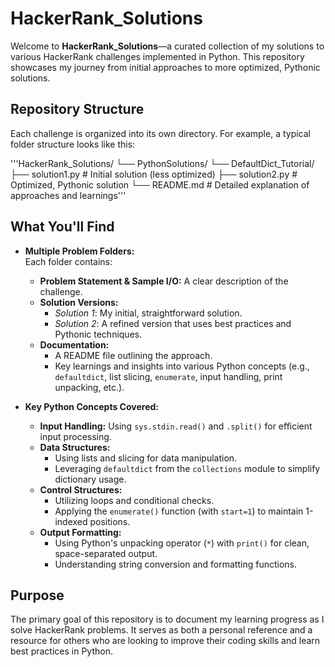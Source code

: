 # HackerRank_Solutions

Welcome to **HackerRank_Solutions**—a curated collection of my solutions to various HackerRank challenges implemented in Python. This repository showcases my journey from initial approaches to more optimized, Pythonic solutions.

## Repository Structure

Each challenge is organized into its own directory. For example, a typical folder structure looks like this:

'''HackerRank_Solutions/ └── PythonSolutions/ └── DefaultDict_Tutorial/ ├── solution1.py # Initial solution (less optimized) ├── solution2.py # Optimized, Pythonic solution └── README.md # Detailed explanation of approaches and learnings'''



## What You'll Find

- **Multiple Problem Folders:**  
  Each folder contains:
  - **Problem Statement & Sample I/O:** A clear description of the challenge.
  - **Solution Versions:**  
    - *Solution 1*: My initial, straightforward solution.
    - *Solution 2*: A refined version that uses best practices and Pythonic techniques.
  - **Documentation:**  
    - A README file outlining the approach.
    - Key learnings and insights into various Python concepts (e.g., `defaultdict`, list slicing, `enumerate`, input handling, print unpacking, etc.).

- **Key Python Concepts Covered:**
  - **Input Handling:** Using `sys.stdin.read()` and `.split()` for efficient input processing.
  - **Data Structures:**  
    - Using lists and slicing for data manipulation.
    - Leveraging `defaultdict` from the `collections` module to simplify dictionary usage.
  - **Control Structures:**  
    - Utilizing loops and conditional checks.
    - Applying the `enumerate()` function (with `start=1`) to maintain 1-indexed positions.
  - **Output Formatting:**  
    - Using Python's unpacking operator (`*`) with `print()` for clean, space-separated output.
    - Understanding string conversion and formatting functions.

## Purpose

The primary goal of this repository is to document my learning progress as I solve HackerRank problems. It serves as both a personal reference and a resource for others who are looking to improve their coding skills and learn best practices in Python.
